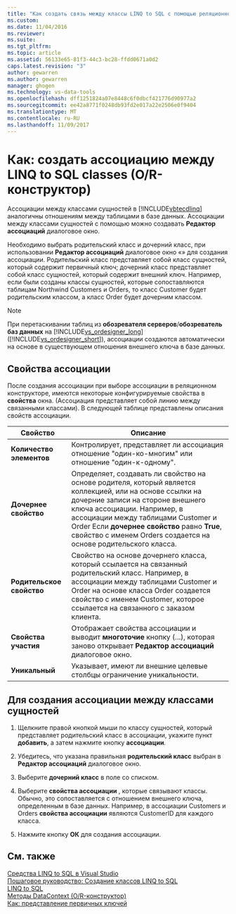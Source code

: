 ```yaml
---
title: "Как создать связь между классы LINQ to SQL с помощью реляционного конструктора объектов | Документы Microsoft"
ms.custom: 
ms.date: 11/04/2016
ms.reviewer: 
ms.suite: 
ms.tgt_pltfrm: 
ms.topic: article
ms.assetid: 56133e65-81f3-44c3-bc28-ffdd0671a0d2
caps.latest.revision: "3"
author: gewarren
ms.author: gewarren
manager: ghogen
ms.technology: vs-data-tools
ms.openlocfilehash: dff1251824a07e8448c6f0dbcf421776d90977a2
ms.sourcegitcommit: ee42a8771f0248db93fd2e017a22e2506e0f9404
ms.translationtype: MT
ms.contentlocale: ru-RU
ms.lasthandoff: 11/09/2017
---
```

# <a name="how-to-create-an-association-between-linq-to-sql-classes-or-designer"></a>Как: создать ассоциацию между LINQ to SQL classes (O/R-конструктор)
Ассоциации между классами сущностей в [!INCLUDE[vbtecdlinq](../data-tools/includes/vbtecdlinq_md.md)] аналогичны отношениям между таблицами в базе данных. Ассоциации между классами сущностей с помощью можно создавать **Редактор ассоциаций** диалоговое окно.  
  
Необходимо выбрать родительский класс и дочерний класс, при использовании **Редактор ассоциаций** диалоговое окно «» для создания ассоциации. Родительский класс представляет собой класс сущностей, который содержит первичный ключ; дочерний класс представляет собой класс сущностей, который содержит внешний ключ. Например, если были созданы классы сущностей, которые сопоставляются таблицам Northwind Customers и Orders, то класс Customer будет родительским классом, а класс Order будет дочерним классом.  
  
> [!NOTE]
>  При перетаскивании таблиц из **обозревателя серверов**/**обозреватель баз данных** на [!INCLUDE[vs_ordesigner_long](../data-tools/includes/vs_ordesigner_long_md.md)] ([!INCLUDE[vs_ordesigner_short](../data-tools/includes/vs_ordesigner_short_md.md)]), ассоциации создаются автоматически на основе в существующем отношения внешнего ключа в базе данных.  

## <a name="association-properties"></a>Свойства ассоциации
После создания ассоциации при выборе ассоциации в реляционном конструкторе, имеются некоторые конфигурируемые свойства в **свойства** окна. (Ассоциация представляет собой линию между связанными классами). В следующей таблице представлены описания свойств ассоциации.  
  
|Свойство|Описание|  
|--------------|-----------------|  
|**Количество элементов**|Контролирует, представляет ли ассоциация отношение "один-ко-многим" или отношение "один-к-одному".|  
|**Дочернее свойство**|Определяет, создавать ли свойство на основе родителя, который является коллекцией, или на основе ссылки на дочерние записи на стороне внешнего ключа ассоциации. Например, в ассоциации между таблицами Customer и Order Если **дочернее свойство** равно **True**, свойство с именем Orders создается на основе родительского класса.|  
|**Родительское свойство**|Свойство на основе дочернего класса, который ссылается на связанный родительский класс. Например, в ассоциации между таблицами Customer и Order на основе класса Order создается свойство с именем Customer, которое ссылается на связанного с заказом клиента.|  
|**Свойства участия**|Отображает свойства ассоциации и выводит **многоточие** кнопку (...), которая заново открывает **Редактор ассоциаций** диалоговое окно.|  
|**Уникальный**|Указывает, имеют ли внешние целевые столбцы ограничение уникальности.|  
  
## <a name="to-create-an-association-between-entity-classes"></a>Для создания ассоциации между классами сущностей
  
1.  Щелкните правой кнопкой мыши по классу сущностей, который представляет родительский класс в ассоциации, укажите пункт **добавить**, а затем нажмите кнопку **ассоциации**.  
  
2.  Убедитесь, что указана правильная **родительский класс** выбран в **Редактор ассоциаций** диалоговое окно.  
  
3.  Выберите **дочерний класс** в поле со списком.  
  
4.  Выберите **свойства ассоциации** , которые связывают классы. Обычно, это сопоставляется с отношением внешнего ключа, определенным в базе данных. Например, в ассоциации Customers и Orders **свойства ассоциации** являются CustomerID для каждого класса.  
  
5.  Нажмите кнопку **ОК** для создания ассоциации.  
  
## <a name="see-also"></a>См. также
[Средства LINQ to SQL в Visual Studio](../data-tools/linq-to-sql-tools-in-visual-studio2.md)   
[Пошаговое руководство: Создание классов LINQ to SQL](how-to-create-linq-to-sql-classes-mapped-to-tables-and-views-o-r-designer.md)   
[LINQ to SQL](/dotnet/framework/data/adonet/sql/linq/index)   
[Методы DataContext (O/R-конструктор)](../data-tools/datacontext-methods-o-r-designer.md)   
[Как: представление первичных ключей](/dotnet/framework/data/adonet/sql/linq/how-to-represent-primary-keys)